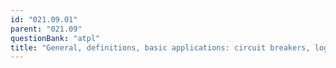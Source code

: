 ```yaml
---
id: "021.09.01"
parent: "021.09"
questionBank: "atpl"
title: "General, definitions, basic applications: circuit breakers, logic circuits"
---
```

